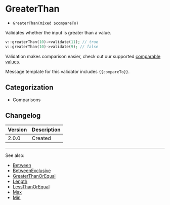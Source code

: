 # GreaterThan

- `GreaterThan(mixed $compareTo)`

Validates whether the input is greater than a value.

```php
v::greaterThan(10)->validate(11); // true
v::greaterThan(10)->validate(9); // false
```

Validation makes comparison easier, check out our supported
[comparable values](../07-comparable-values.md).

Message template for this validator includes `{{compareTo}}`.

## Categorization

- Comparisons

## Changelog

Version | Description
--------|-------------
  2.0.0 | Created

***
See also:

- [Between](Between.md)
- [BetweenExclusive](BetweenExclusive.md)
- [GreaterThanOrEqual](GreaterThanOrEqual.md)
- [Length](Length.md)
- [LessThanOrEqual](LessThanOrEqual.md)
- [Max](Max.md)
- [Min](Min.md)

